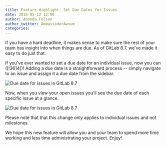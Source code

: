 ```yaml
---
title: Faature Highlight: Set Due Dates for Issues
date: 2016-05-12 12:00
author: Amanda Folson
author_twitter: AmbassadorAwsum
categories:
---
```


If you have a hard deadline, it makes sense to make sure the rest of your team 
has insight into when things are due. As of GitLab 8.7, we've made it easy to 
do just that.

If you've ever wanted to set a due date for an individual issue, now you can 
([!3614])! Adding a due date is a straightforward process -- simply navigate 
to an issue and assign it a due date from the sidebar.

![Due date for issues in GitLab 8.7](/images/8_7/due_date.png)

Now, when you view your open issues you'll see the due date of each specific 
issue at a glance.

![Due date for issues in GitLab 8.7](/images/8_7/due_date2.png)

Please note that that this change only applies to individual issues and not 
milestones. 

We hope this new feature will allow you and your team to spend more time 
working and less time administrating your project. Enjoy!